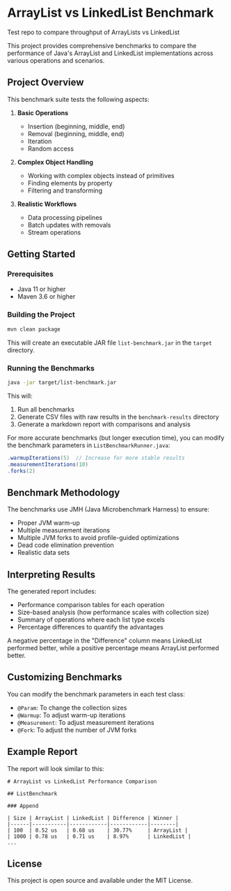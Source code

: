 # ArrayList vs LinkedList Benchmark
Test repo to compare throughput of ArrayLists vs LinkedList

This project provides comprehensive benchmarks to compare the performance of Java's ArrayList and LinkedList implementations across various operations and scenarios.

## Project Overview

This benchmark suite tests the following aspects:

1. **Basic Operations**
    - Insertion (beginning, middle, end)
    - Removal (beginning, middle, end)
    - Iteration
    - Random access

2. **Complex Object Handling**
    - Working with complex objects instead of primitives
    - Finding elements by property
    - Filtering and transforming

3. **Realistic Workflows**
    - Data processing pipelines
    - Batch updates with removals
    - Stream operations

## Getting Started

### Prerequisites

- Java 11 or higher
- Maven 3.6 or higher

### Building the Project

```bash
mvn clean package
```

This will create an executable JAR file `list-benchmark.jar` in the `target` directory.

### Running the Benchmarks

```bash
java -jar target/list-benchmark.jar
```

This will:
1. Run all benchmarks
2. Generate CSV files with raw results in the `benchmark-results` directory
3. Generate a markdown report with comparisons and analysis

For more accurate benchmarks (but longer execution time), you can modify the benchmark parameters in `ListBenchmarkRunner.java`:

```java
.warmupIterations(5)  // Increase for more stable results
.measurementIterations(10)
.forks(2)
```

## Benchmark Methodology

The benchmarks use JMH (Java Microbenchmark Harness) to ensure:

- Proper JVM warm-up
- Multiple measurement iterations
- Multiple JVM forks to avoid profile-guided optimizations
- Dead code elimination prevention
- Realistic data sets

## Interpreting Results

The generated report includes:

- Performance comparison tables for each operation
- Size-based analysis (how performance scales with collection size)
- Summary of operations where each list type excels
- Percentage differences to quantify the advantages

A negative percentage in the "Difference" column means LinkedList performed better, while a positive percentage means ArrayList performed better.

## Customizing Benchmarks

You can modify the benchmark parameters in each test class:

- `@Param`: To change the collection sizes
- `@Warmup`: To adjust warm-up iterations
- `@Measurement`: To adjust measurement iterations
- `@Fork`: To adjust the number of JVM forks

## Example Report

The report will look similar to this:

```
# ArrayList vs LinkedList Performance Comparison

## ListBenchmark

### Append

| Size | ArrayList | LinkedList | Difference | Winner |
|------|-----------|------------|------------|--------|
| 100  | 0.52 us   | 0.68 us    | 30.77%     | ArrayList |
| 1000 | 0.78 us   | 0.71 us    | 8.97%      | LinkedList |
...
```

## License

This project is open source and available under the MIT License.
